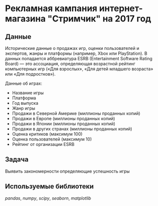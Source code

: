 # Рекламная кампания интернет-магазина "Стримчик" на 2017 год


## Данные

Исторические данные о продажах игр, оценки пользователей и экспертов, жанры и платформы (например, Xbox или PlayStation).
В данных попадается аббревиатура ESRB (Entertainment Software Rating Board) — это ассоциация, определяющая возрастной рейтинг компьютерных игр («Для взрослых», «Для детей младшего возраста» или «Для подростков»).

Данные об играх:
- Название игры
- Платформа
- Год выпуска
- Жанр игры
- Продажи в Северной Америке (миллионы проданных копий)
- Продажи в Европе (миллионы проданных копий)
- Продажи в Японии (миллионы проданных копий)
- Продажи в других странах (миллионы проданных копий)
- Оценка критиков (максимум 100)
- Оценка пользователей (максимум 10)
- Рейтинг от организации ESRB

## Задача

Выявить закономерности определяющие успешность игры

## Используемые библиотеки
*pandas*, *numpy*, *scipy*, *seaborn*, *matplotlib*
